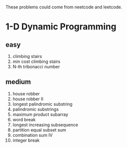 These problems could come from neetcode and leetcode.

# 1-D Dynamic Programming
## easy
1. climbing stairs
2. min cost climbing stairs
3. N-th tribonacci number

## medium
1. house robber
2. house robber II
3. longest palindromic substring
4. palindromic substrings
5. maximum product subarray
6. word break
7. longest increasing subsequence
8. partition equal subset sum
9. combination sum IV
10. integer break
